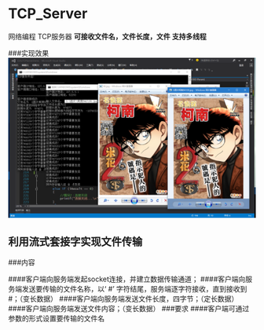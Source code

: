 # TCP_Server
网络编程     TCP服务器 
   **可接收文件名，文件长度，文件**
  **支持多线程**
  
###实现效果
![实现效果](https://github.com/hongfeiyucode/TCP_Server/blob/master/EchoTCPServerDemo/程序效果图.png)

## 利用流式套接字实现文件传输 

###内容

####客户端向服务端发起socket连接，并建立数据传输通道；
####客户端向服务端发送要传输的文件名称，以‘ #’ 字符结尾，服务端逐字符接收，直到接收到#；（变长数据）
####客户端向服务端发送文件长度，四字节；（定长数据）
####客户端向服务端发送文件内容；（变长数据）
###要求
####客户端可通过参数的形式设置要传输的文件名
